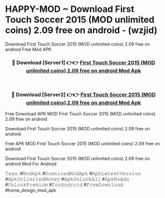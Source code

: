 # HAPPY-MOD ~ Download First Touch Soccer 2015 (MOD unlimited coins) 2.09 free on android - (wzjid)
Download First Touch Soccer 2015 (MOD unlimited coins) 2.09 free on android Free Mod APK

<div align="center">
<h3>🔴 Download [Server1] 👉👉 <a href="https://apk-comot.site?title=First_Touch_Soccer_2015_(MOD_unlimited_coins)_2.09_free_on_android">First Touch Soccer 2015 (MOD unlimited coins) 2.09 free on android Mod Apk</a></h3><br>

<h3>🔴 Download [Server2] 👉👉 <a href="https://apk-comot.site?title=First_Touch_Soccer_2015_(MOD_unlimited_coins)_2.09_free_on_android">First Touch Soccer 2015 (MOD unlimited coins) 2.09 free on android Mod Apk</a></h3>
</div>


Free Download APK MOD First Touch Soccer 2015 (MOD unlimited coins) 2.09 free on android

Download First Touch Soccer 2015 (MOD unlimited coins) 2.09 free on android 

Free APK MOD First Touch Soccer 2015 (MOD unlimited coins) 2.09 free on android 

Download First Touch Soccer 2015 (MOD unlimited coins) 2.09 free on android Mod For Android

𝚃𝚊𝚐𝚜: #𝙼𝚘𝚍𝙰𝚙𝚔 #𝙳𝚘𝚠𝚗𝚕𝚘𝚊𝚍𝙼𝚘𝚍𝙰𝚙𝚔 #𝙰𝚙𝚔𝙻𝚊𝚝𝚎𝚜𝚝𝚅𝚎𝚛𝚜𝚒𝚘𝚗 #𝙰𝚙𝚔𝚄𝚗𝚕𝚒𝚖𝚒𝚝𝚎𝚍𝙼𝚘𝚗𝚎𝚢 #𝙰𝚙𝚔𝚄𝚗𝚕𝚘𝚌𝚔𝙰𝚕𝚕 #𝙰𝚙𝚔𝙽𝚘𝙰𝚍𝚜 #𝚄𝚗𝚕𝚘𝚌𝚔𝙿𝚛𝚎𝚖𝚒𝚞𝚖 #𝙵𝚘𝚛𝙰𝚗𝚍𝚛𝚘𝚒𝚍 #𝙵𝚛𝚎𝚎𝙳𝚘𝚠𝚗𝚕𝚘𝚊𝚍 #home_design_mod_apk